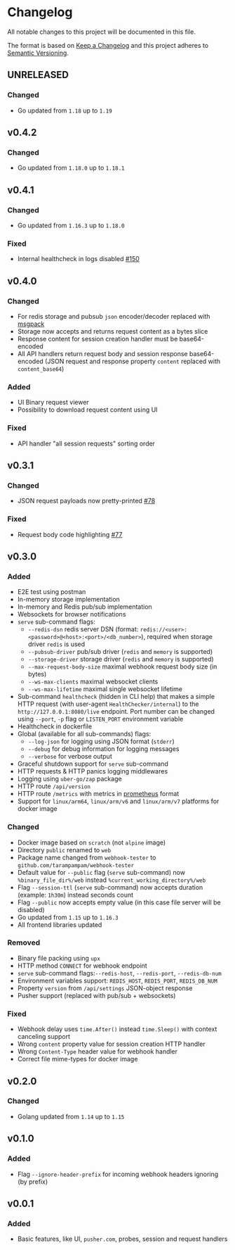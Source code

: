 # Changelog

All notable changes to this project will be documented in this file.

The format is based on [Keep a Changelog][keepachangelog] and this project adheres to [Semantic Versioning][semver].

## UNRELEASED

### Changed

-   Go updated from `1.18` up to `1.19`

## v0.4.2

### Changed

-   Go updated from `1.18.0` up to `1.18.1`

## v0.4.1

### Changed

-   Go updated from `1.16.3` up to `1.18.0`

### Fixed

-   Internal healthcheck in logs disabled [#150]

[#150]: https://github.com/tarampampam/webhook-tester/issues/150

## v0.4.0

### Changed

-   For redis storage and pubsub `json` encoder/decoder replaced with [msgpack](https://github.com/vmihailenco/msgpack)
-   Storage now accepts and returns request content as a bytes slice
-   Response content for session creation handler must be base64-encoded
-   All API handlers return request body and session response base64-encoded (JSON request and response property `content` replaced with `content_base64`)

### Added

-   UI Binary request viewer
-   Possibility to download request content using UI

### Fixed

-   API handler "all session requests" sorting order

## v0.3.1

### Changed

-   JSON request payloads now pretty-printed [#78]

### Fixed

-   Request body code highlighting [#77]

[#77]: https://github.com/tarampampam/webhook-tester/issues/77
[#78]: https://github.com/tarampampam/webhook-tester/issues/78

## v0.3.0

### Added

-   E2E test using postman
-   In-memory storage implementation
-   In-memory and Redis pub/sub implementation
-   Websockets for browser notifications
-   `serve` sub-command flags:
    -   `--redis-dsn` redis server DSN (format: `redis://<user>:<password>@<host>:<port>/<db_number>`), required when storage driver `redis` is used
    -   `--pubsub-driver` pub/sub driver (`redis` and `memory` is supported)
    -   `--storage-driver` storage driver (`redis` and `memory` is supported)
    -   `--max-request-body-size` maximal webhook request body size (in bytes)
    -   `--ws-max-clients` maximal websocket clients
    -   `--ws-max-lifetime` maximal single websocket lifetime
-   Sub-command `healthcheck` (hidden in CLI help) that makes a simple HTTP request (with user-agent `HealthChecker/internal`) to the `http://127.0.0.1:8080/live` endpoint. Port number can be changed using `--port`, `-p` flag or `LISTEN_PORT` environment variable
-   Healthcheck in dockerfile
-   Global (available for all sub-commands) flags:
    -   `--log-json` for logging using JSON format (`stderr`)
    -   `--debug` for debug information for logging messages
    -   `--verbose` for verbose output
-   Graceful shutdown support for `serve` sub-command
-   HTTP requests & HTTP panics logging middlewares
-   Logging using `uber-go/zap` package
-   HTTP route `/api/version`
-   HTTP route `/metrics` with metrics in [prometheus](https://github.com/prometheus) format
-   Support for `linux/arm64`, `linux/arm/v6` and `linux/arm/v7` platforms for docker image

### Changed

-   Docker image based on `scratch` (not `alpine` image)
-   Directory `public` renamed to `web`
-   Package name changed from `webhook-tester` to `github.com/tarampampam/webhook-tester`
-   Default value for `--public` flag (`serve` sub-command) now `%binary_file_dir%/web` instead `%current_working_directory%/web`
-   Flag `--session-ttl` (`serve` sub-command) now accepts duration (example: `1h30m`) instead seconds count
-   Flag `--public` now accepts empty value (in this case file server will be disabled)
-   Go updated from `1.15` up to `1.16.3`
-   All frontend libraries updated

### Removed

-   Binary file packing using `upx`
-   HTTP method `CONNECT` for webhook endpoint
-   `serve` sub-command flags:`--redis-host`, `--redis-port`, `--redis-db-num`
-   Environment variables support: `REDIS_HOST`, `REDIS_PORT`, `REDIS_DB_NUM`
-   Property `version` from `/api/settings` JSON-object response
-   Pusher support (replaced with pub/sub + websockets)

### Fixed

-   Webhook delay uses `time.After()` instead `time.Sleep()` with context canceling support
-   Wrong `content` property value for session creation HTTP handler
-   Wrong `Content-Type` header value for webhook handler
-   Correct file mime-types for docker image

## v0.2.0

### Changed

-   Golang updated from `1.14` up to `1.15`

## v0.1.0

### Added

-   Flag `--ignore-header-prefix` for incoming webhook headers ignoring (by prefix)

## v0.0.1

### Added

-   Basic features, like UI, `pusher.com`, probes, session and request handlers

[keepachangelog]: https://keepachangelog.com/en/1.0.0/
[semver]: https://semver.org/spec/v2.0.0.html
